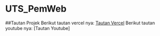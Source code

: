 # UTS_PemWeb

##Tautan Projek
Berikut tautan vercel nya: [Tautan Vercel](https://projek-uts-pemweb.vercel.app/)
Berikut tautan youtube nya: [Tautan Youtube]
